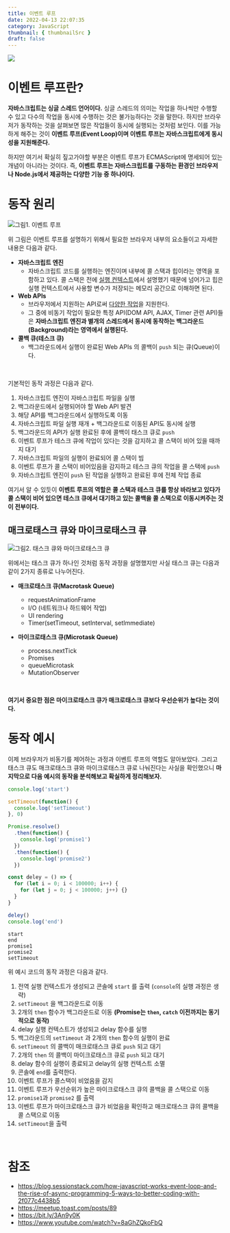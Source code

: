 ```yaml
---
title: 이벤트 루프
date: 2022-04-13 22:07:35
category: JavaScript
thumbnail: { thumbnailSrc }
draft: false
---
```


![](./images/thumbNail.gif)

# 이벤트 루프란?

**자바스크립트는 싱글 스레드 언어이다.** 싱글 스레드의 의미는 작업을 하나씩만 수행할 수 있고 다수의 작업을 동시에 수행하는 것은 불가능하다는 것을 말한다. 하지만 브라우저가 동작하는 것을 살펴보면 많은 작업들이 동시에 실행되는 것처럼 보인다. 이를 가능하게 해주는 것이 **이벤트 루프(Event Loop)이며 이벤트 루프는 자바스크립트에게 동시성을 지원해준다.**

하지만 여기서 확실히 짚고가야할 부분은 이벤트 루프가 ECMAScript에 명세되어 있는 개념이 아니라는 것이다. 즉, **이벤트 루프는 자바스크립트를 구동하는 환경인 브라우저나 Node.js에서 제공하는 다양한 기능 중 하나이다.**

# 동작 원리

![그림1. 이벤트 루프](./images/eventloop-01.png)

위 그림은 이벤트 루프를 설명하기 위해서 필요한 브라우저 내부의 요소들이고 자세한 내용은 다음과 같다.

- **자바스크립트 엔진**
  - 자바스크립트 코드를 실행하는 엔진이며 내부에 콜 스택과 힙이라는 영역을 포함하고 있다. 콜 스택은 전에 [실행 컨텍스트](https://leo-xee.github.io/JavaScript/execution-context/)에서 설명했기 때문에 넘어가고 힙은 실행 컨텍스트에서 사용할 변수가 저장되는 메모리 공간으로 이해하면 된다.
- **Web APIs**
  - 브라우저에서 지원하는 API로써 [다양한 작업](https://developer.mozilla.org/en-US/docs/Web/API)을 지원한다.
  - 그 중에 비동기 작업이 필요한 특정 API(DOM API, AJAX, Timer 관련 API)들은 **자바스크립트 엔진과 별개의 스레드에서 동시에 동작하는 백그라운드(Background)라는 영역에서 실행된다.**
- **콜백 큐(테스크 큐)**
  - 백그라운드에서 실행이 완료된 Web APIs 의 콜백이 `push` 되는 큐(Queue)이다.

<br>

기본적인 동작 과정은 다음과 같다.

1. 자바스크립트 엔진이 자바스크립트 파일을 실행
2. 백그라운드에서 실행되어야 할 Web API 발견
3. 해당 API를 백그라운드에서 실행하도록 이동
4. 자바스크립트 파일 실행 재개 + 백그라운드로 이동된 API도 동시에 실행
5. 백그라운드의 API가 실행 완료된 후에 콜백이 태스크 큐로 `push`
6. 이벤트 루프가 테스크 큐에 작업이 있다는 것을 감지하고 콜 스택이 비어 있을 때까지 대기
7. 자바스크립트 파일의 실행이 완료되어 콜 스택이 빔
8. 이벤트 루프가 콜 스택이 비어있음을 감지하고 테스크 큐의 작업을 콜 스택에 `push`
9. 자바스크립트 엔진이 `push` 된 작업을 실행하고 완료된 후에 전체 작업 종료

여기서 알 수 있듯이 **이벤트 루프의 역할은 콜 스택과 테스크 큐를 항상 바라보고 있다가 콜 스택이 비어 있으면 테스크 큐에서 대기하고 있는 콜백을 콜 스택으로 이동시켜주는 것이 전부이다.**

## 매크로태스크 큐와 마이크로태스크 큐

![그림2. 태스크 큐와 마이크로태스크 큐](./images/eventloop-02.gif)

위에서는 태스크 큐가 하나인 것처럼 동작 과정을 설명했지만 사실 태스크 큐는 다음과 같이 2가지 종류로 나누어진다.

- **매크로태스크 큐(Macrotask Queue)**

  - requestAnimationFrame
  - I/O (네트워크나 하드웨어 작업)
  - UI rendering
  - Timer(setTimeout, setInterval, setImmediate)

- **마이크로태스크 큐(Microtask Queue)**
  - process.nextTick
  - Promises
  - queueMicrotask
  - MutationObserver

<br>

**여기서 중요한 점은 마이크로태스크 큐가 매크로태스크 큐보다 우선순위가 높다는 것이다.**

# 동작 예시

이제 브라우저가 비동기를 제어하는 과정과 이벤트 루프의 역할도 알아보았다. 그리고 태스크 큐도 매크로태스크 큐와 마이크로태스크 큐로 나눠진다는 사실을 확인했으니 **마지막으로 다음 예시의 동작을 분석해보고 확실하게 정리해보자.**

```js
console.log('start')

setTimeout(function() {
  console.log('setTimeout')
}, 0)

Promise.resolve()
  .then(function() {
    console.log('promise1')
  })
  .then(function() {
    console.log('promise2')
  })

const deley = () => {
  for (let i = 0; i < 100000; i++) {
    for (let j = 0; j < 100000; j++) {}
  }
}

deley()
console.log('end')
```

```
start
end
promise1
promise2
setTimeout
```

위 예시 코드의 동작 과정은 다음과 같다.

1. 전역 실행 컨텍스트가 생성되고 콘솔에 `start` 를 출력 (`console`의 실행 과정은 생략)
2. `setTimeout` 을 백그라운드로 이동
3. 2개의 `then` 함수가 백그라운드로 이동 **(Promise는 `then`, `catch` 이전까지는 동기적으로 동작)**
4. delay 실행 컨텍스트가 생성되고 delay 함수를 실행
5. 백그라운드의 `setTimeout` 과 2개의 `then` 함수의 실행이 완료
6. `setTimeout` 의 콜백이 매크로태스크 큐로 `push` 되고 대기
7. 2개의 `then` 의 콜백이 마이크로태스크 큐로 `push` 되고 대기
8. delay 함수의 실행이 종료되고 delay의 실행 컨텍스트 소멸
9. 콘솔에 `end`를 출력한다.
10. 이벤트 루프가 콜스택이 비었음을 감지
11. 이벤트 루프가 우선순위가 높은 마이크로태스크 큐의 콜백을 콜 스택으로 이동
12. `promise1`과 `promise2` 를 출력
13. 이벤트 루프가 마이크로태스크 큐가 비었음을 확인하고 매크로태스크 큐의 콜백을 콜 스택으로 이동
14. `setTimeout`을 출력

<br>

# 참조

- https://blog.sessionstack.com/how-javascript-works-event-loop-and-the-rise-of-async-programming-5-ways-to-better-coding-with-2f077c4438b5
- https://meetup.toast.com/posts/89
- https://bit.ly/3An9y0K
- https://www.youtube.com/watch?v=8aGhZQkoFbQ
